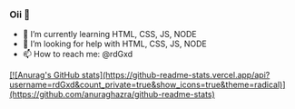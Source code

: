 ### Oii 👋

- 🌱 I’m currently learning HTML, CSS, JS, NODE
- 🤔 I’m looking for help with HTML, CSS, JS, NODE
- 📫 How to reach me: @rdGxd


<div>
  <a href="https://github.com/rdGxd">
  [![Anurag's GitHub stats](https://github-readme-stats.vercel.app/api?username=rdGxd&count_private=true&show_icons=true&theme=radical)](https://github.com/anuraghazra/github-readme-stats)
</div>


